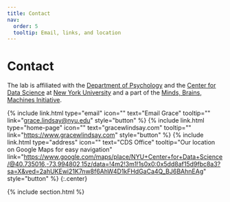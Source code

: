 ```yaml
---
title: Contact
nav:
  order: 5
  tooltip: Email, links, and location
---
```


# <i class="fas fa-envelope"></i>Contact

The lab is affiliated with the [Department of Psychology](https://as.nyu.edu/departments/psychology.html) and the [Center for Data Science](https://cds.nyu.edu/) at [New York University](https://www.nyu.edu/) and a part of the [Minds, Brains, Machines Initiative](https://mbm.cds.nyu.edu/#landingPage). 

{%
  include link.html
  type="email"
  icon=""
  text="Email Grace"
  tooltip=""
  link="grace.lindsay@nyu.edu"
  style="button"
%}
{%
  include link.html
  type="home-page"
  icon=""
  text="gracewlindsay.com"
  tooltip=""
  link="https://www.gracewlindsay.com"
  style="button"
%}
{%
  include link.html
  type="address"
  icon=""
  text="CDS Office"
  tooltip="Our location on Google Maps for easy navigation"
  link="https://www.google.com/maps/place/NYU+Center+for+Data+Science/@40.735016,-73.994802,15z/data=!4m2!3m1!1s0x0:0x5dd8af15d9fbc8a3?sa=X&ved=2ahUKEwi21K7nw8f6AhW4D1kFHdGaCa4Q_BJ6BAhnEAg"
  style="button"
%}
{:.center}

{% include section.html %}

<!--### <i class="fas fa-mail-bulk"></i>Mailing Address

That St & The Other St  
Porters Lake, NS B3E 1H3  
Canada
{:.center}

{% capture col1 %}
{%
  include figure.html
  image="images/photo.jpg"
  caption="The Center for Wit and Sagacity"
%}
{% endcapture %}
{% capture col2 %}
{%
  include figure.html
  image="images/photo.jpg"
  caption="Department of Metaphor"
%}
{% endcapture %}
{% include two-col.html col1=col1 col2=col2 %} -->
